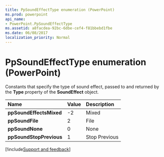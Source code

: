 ```yaml
---
title: PpSoundEffectType enumeration (PowerPoint)
ms.prod: powerpoint
api_name:
- PowerPoint.PpSoundEffectType
ms.assetid: a8facdea-92bc-6dbe-cef4-f81bbebd1fbe
ms.date: 06/08/2017
localization_priority: Normal
---
```



# PpSoundEffectType enumeration (PowerPoint)

Constants that specify the type of sound effect, passed to and returned by the  **Type** property of the **SoundEffect** object.



|Name|Value|Description|
|:-----|:-----|:-----|
|**ppSoundEffectsMixed**|-2|Mixed|
|**ppSoundFile**|2|File|
|**ppSoundNone**|0|None|
|**ppSoundStopPrevious**|1|Stop Previous|

[!include[Support and feedback](~/includes/feedback-boilerplate.md)]